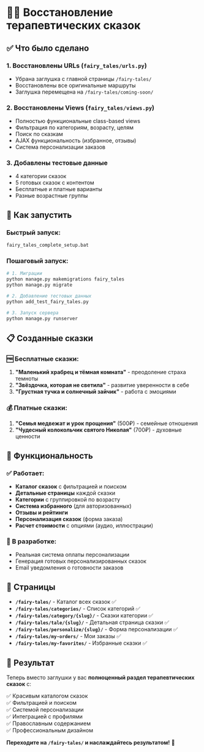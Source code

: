 # 🧚‍♀️ Восстановление терапевтических сказок

## ✅ Что было сделано

### 1. **Восстановлены URLs** (`fairy_tales/urls.py`)
- Убрана заглушка с главной страницы `/fairy-tales/`
- Восстановлены все оригинальные маршруты
- Заглушка перемещена на `/fairy-tales/coming-soon/`

### 2. **Восстановлены Views** (`fairy_tales/views.py`)
- Полностью функциональные class-based views
- Фильтрация по категориям, возрасту, целям
- Поиск по сказкам
- AJAX функциональность (избранное, отзывы)
- Система персонализации заказов

### 3. **Добавлены тестовые данные**
- 4 категории сказок
- 5 готовых сказок с контентом
- Бесплатные и платные варианты
- Разные возрастные группы

## 🚀 Как запустить

### Быстрый запуск:
```bash
fairy_tales_complete_setup.bat
```

### Пошаговый запуск:
```bash
# 1. Миграции
python manage.py makemigrations fairy_tales
python manage.py migrate

# 2. Добавление тестовых данных
python add_test_fairy_tales.py

# 3. Запуск сервера
python manage.py runserver
```

## 📋 Созданные сказки

### 🆓 Бесплатные сказки:
1. **"Маленький храбрец и тёмная комната"** - преодоление страха темноты
2. **"Звёздочка, которая не светила"** - развитие уверенности в себе  
3. **"Грустная тучка и солнечный зайчик"** - работа с эмоциями

### 💰 Платные сказки:
1. **"Семья медвежат и урок прощения"** (500₽) - семейные отношения
2. **"Чудесный колокольчик святого Николая"** (700₽) - духовные ценности

## 🎯 Функциональность

### ✅ Работает:
- **Каталог сказок** с фильтрацией и поиском
- **Детальные страницы** каждой сказки
- **Категории** с группировкой по возрасту
- **Система избранного** (для авторизованных)
- **Отзывы и рейтинги**
- **Персонализация сказок** (форма заказа)
- **Расчет стоимости** с опциями (аудио, иллюстрации)

### 🔧 В разработке:
- Реальная система оплаты персонализации
- Генерация готовых персонализированных сказок
- Email уведомления о готовности заказов

## 📍 Страницы

- **`/fairy-tales/`** - Каталог всех сказок ✅
- **`/fairy-tales/categories/`** - Список категорий ✅  
- **`/fairy-tales/category/{slug}/`** - Сказки категории ✅
- **`/fairy-tales/tale/{slug}/`** - Детальная страница сказки ✅
- **`/fairy-tales/personalize/{slug}/`** - Форма персонализации ✅
- **`/fairy-tales/my-orders/`** - Мои заказы ✅
- **`/fairy-tales/my-favorites/`** - Избранные сказки ✅

## 🎉 Результат

Теперь вместо заглушки у вас **полноценный раздел терапевтических сказок** с:

✅ Красивым каталогом сказок  
✅ Фильтрацией и поиском  
✅ Системой персонализации  
✅ Интеграцией с профилями  
✅ Православным содержанием  
✅ Профессиональным дизайном  

**Переходите на `/fairy-tales/` и наслаждайтесь результатом!** 🌟
